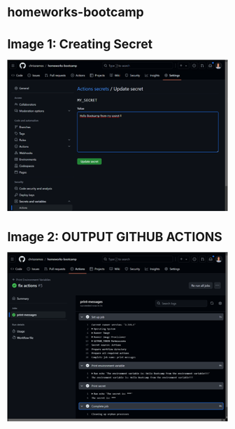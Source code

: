 # homeworks-bootcamp

# Image 1: Creating Secret

![Create MY_SECRET](./secret_created.png)

# Image 2: OUTPUT GITHUB ACTIONS

![OUTPUT](./output.png)
